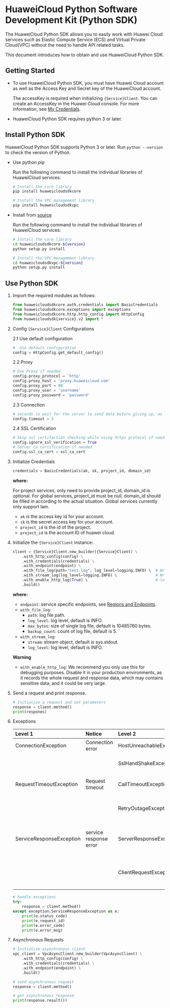 # HuaweiCloud Python Software Development Kit (Python SDK)

The HuaweiCloud Python SDK allows you to easily work with Huawei Cloud services such as Elastic Compute Service (ECS) and Virtual Private Cloud(VPC) without the need to handle API related tasks.

This document introduces how to obtain and use HuaweiCloud Python SDK.

## Getting Started

- To use HuaweiCloud Python SDK, you must have Huawei Cloud account as well as the Access Key and Secret key of the HuaweiCloud account.

	The accessKey is required when initializing `{Service}Client`. You can create an AccessKey in the Huawei Cloud console. For more information, see [My Credentials](https://support.huaweicloud.com/en-us/usermanual-ca/en-us_topic_0046606340.html).

- HuaweiCloud Python SDK requires python 3 or later.


## Install Python SDK

HuaweiCloud Python SDK supports Python 3 or later. Run ``python --version`` to check the version of Python.

- Use python pip

	Run the following command to install the individual libraries of HuaweiCloud services:

	```bash
	# Install the core library
	pip install huaweicloudsdkcore
 
	# Install the VPC management library
	pip install huaweicloudsdkvpc
	```

- Install from [source](https://github.com/huaweicloud/huaweicloud-sdk-python-v3)

	Run the following command to install the individual libraries of HuaweiCloud services:

	```bash
	# Install the core library
	cd huaweicloudsdkcore-${version}
	python setup.py install
 
	# Install the VPC management library
	cd huaweicloudsdkvpc-${version}
	python setup.py install
	```

## Use Python SDK

1. Import the required modules as follows:

    ```python
    from huaweicloudsdkcore.auth.credentials import BasicCredentials
    from huaweicloudsdkcore.exceptions import exceptions
    from huaweicloudsdkcore.http.http_config import HttpConfig
    from huaweicloudsdk{service}.v2 import *
    ```

2. Config `{Service}Client` Configurations

    2.1 Use default configuration

    ```python
    #  Use default configuration
    config = HttpConfig.get_default_config()
    ```

    2.2 Proxy

    ```python
    # Use Proxy if needed
    config.proxy_protocol = 'http'
    config.proxy_host = 'proxy.huaweicloud.com'
    config.proxy_port = 80
    config.proxy_user = 'username'
    config.proxy_password = 'password'
    ```

    2.3 Connection

    ```python
    # seconds to wait for the server to send data before giving up, as a float, or (connect timeout, read timeout)
    config.timeout = 3
    ```

    2.4 SSL Certification

    ```python
    # Skip ssl certifaction checking while using https protocol if needed
    config.ignore_ssl_verification = True
    # Server ca certification if needed
    config.ssl_ca_cert = ssl_ca_cert
    ```

3. Initialize Credentials

    ```python
    credentials = BasicCredentials(ak, sk, project_id, domain_id)
    ```

	**where:**
   	
    For project services, only need to provide project_id, domain_id is optional.
    For global services, project_id must be null, domain_id should be filled in according to the actual situation.
    Global services currently only support Iam.

	- `ak` is the access key id for your account.
	- `sk` is the secret access key for your account.
	- `project_id` is the id of the project.
  	- `project_id` is the account ID of huawei cloud.

4. Initialize the `{Service}Client` instance:

    ```python
    client = {Service}Client.new_builder({Service}Client) \
        .with_http_config(config) \
        .with_credentials(credentials) \
        .with_endpoint(endpoint) \
        .with_file_log(path="test.log", log_level=logging.INFO) \  # Write log files
        .with_stream_log(log_level=logging.INFO) \                 # Write log to console
        .with_enable_http_log(True) \                              # log whole http request and response
        .build()
    ```

	**where:**

    - `endpoint`: service specific endpoints, see [Regions and Endpoints](https://developer.huaweicloud.com/intl/en-us/endpoint).
    - `with_file_log`:
        - `path`: log file path.
        - `log_level`: log level, default is INFO.
        - `max_bytes`: size of single log file, default is 10485760 bytes.
        - `backup_count`: count of log file, default is 5.
    - `with_stream_log`:
        - `stream`: stream object, default is sys.stdout.
        - `log_level`: log level, default is INFO.
    
    **Warning**
    - `with_enable_http_log`: We recommend you only use this for debugging purposes. Disable it in your production environments, as it records the whole request and response data, which may contains sensitive data, and it could be very large.

5. Send a request and print response.

	```python
	# Initialize a request and set parameters
	response = client.method()
	print(respones)
	```

6. Exceptions

    | Level 1 | Notice | Level 2 | Notice |
    | :---- | :---- | :---- | :---- |
    | ConnectionException | Connection error | HostUnreachableException | Host is not reachable |
    | | | SslHandShakeException | SSL certification error |
    | RequestTimeoutException | Request timeout | CallTimeoutException | timeout for single request |
    | | | RetryOutageException | no response after retrying |
    | ServiceResponseException | service response error | ServerResponseException | server inner error, http status code: [500,] |
    | | | ClientRequestException | invalid request, http status code: [400? 500) |
    
    ```python
    # handle exceptions
    try:
        response = client.method()
    except exception.ServiceResponseException as e:
        print(e.status_code)
        print(e.request_id)
        print(e.error_code)
        print(e.error_msg)
    ```

7. Asynchronous Requests

    ```python
    # Initialize asynchronous client
    vpc_client = VpcAsyncClient.new_builder(VpcAsyncClient) \
        .with_http_config(config) \
        .with_credentials(credentials) \
        .with_endpoint(endpoint) \
        .build()

    # send asynchronous request
    response = client.method()

    # get asynchronous response
    print(response.result())
    ```

